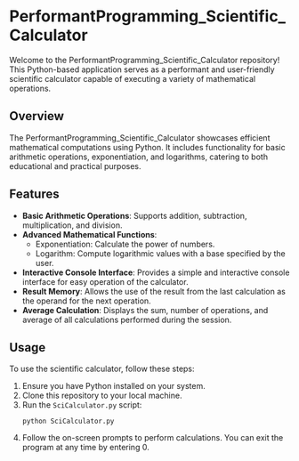 # PerformantProgramming_Scientific_Calculator

Welcome to the PerformantProgramming_Scientific_Calculator repository! This Python-based application serves as a performant and user-friendly scientific calculator capable of executing a variety of mathematical operations.

## Overview
The PerformantProgramming_Scientific_Calculator showcases efficient mathematical computations using Python. It includes functionality for basic arithmetic operations, exponentiation, and logarithms, catering to both educational and practical purposes.

## Features
- **Basic Arithmetic Operations**: Supports addition, subtraction, multiplication, and division.
- **Advanced Mathematical Functions**:
  - Exponentiation: Calculate the power of numbers.
  - Logarithm: Compute logarithmic values with a base specified by the user.
- **Interactive Console Interface**: Provides a simple and interactive console interface for easy operation of the calculator.
- **Result Memory**: Allows the use of the result from the last calculation as the operand for the next operation.
- **Average Calculation**: Displays the sum, number of operations, and average of all calculations performed during the session.

## Usage
To use the scientific calculator, follow these steps:

1. Ensure you have Python installed on your system.
2. Clone this repository to your local machine.
3. Run the `SciCalculator.py` script:
   ```
   python SciCalculator.py
   ```
4. Follow the on-screen prompts to perform calculations. You can exit the program at any time by entering 0.
